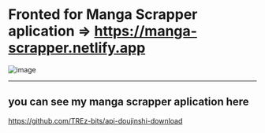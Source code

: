 # Fronted for Manga Scrapper aplication => https://manga-scrapper.netlify.app
![image](https://user-images.githubusercontent.com/87625663/195939620-2d53743b-b287-4fb9-9db6-2cb1cd89ac52.png)


---
## you can see my manga scrapper aplication here
https://github.com/TREz-bits/api-doujinshi-download
